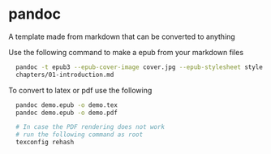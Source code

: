 # pandoc
A template made from markdown that can be converted to anything

Use the following command to make a epub from your markdown files

```bash
  pandoc -t epub3 --epub-cover-image cover.jpg --epub-stylesheet style.css -S -o demo.epub title.txt\
  chapters/01-introduction.md
```

To convert to latex or pdf use the following

```bash
  pandoc demo.epub -o demo.tex
  pandoc demo.epub -o demo.pdf

  # In case the PDF rendering does not work
  # run the following command as root
  texconfig rehash
```
